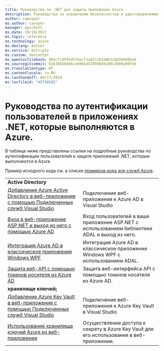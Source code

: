 ```yaml
---
title: Руководства по .NET для защиты приложения Azure
description: Руководства по управлению безопасностью и удостоверениями в приложениях .NET, которые выполняются в Azure.
author: camsoper
ms.author: casoper
manager: wpickett
ms.date: 10/19/2017
ms.topic: reference
ms.technology: azure
ms.devlang: dotnet
ms.service: multiple
ms.custom: devcenter
ms.openlocfilehash: 88ecfc69fbd57becf1adf1163a063c0d2bb086a8
ms.sourcegitcommit: 61638b504b6c4d96b357894835c80c2680a99fe6
ms.translationtype: HT
ms.contentlocale: ru-RU
ms.lasthandoff: 09/17/2018
ms.locfileid: "45750592"
---
```

# <a name="tutorials-for-authenticating-users-in-your-net-apps-running-on-azure"></a>Руководства по аутентификации пользователей в приложениях .NET, которые выполняются в Azure.

В таблице ниже представлены ссылки на подробные руководства по аутентификации пользователей и защите приложений .NET, которые выполняются в Azure.

Пример исходного кода см. в списке [примеров кода для служб Azure](https://azure.microsoft.com/resources/samples/?platform=dotnet).

| | |
|---|---|
|**Active Directory**||
| [Добавление Azure Active Directory в веб-приложение с помощью Подключенных служб Visual Studio][5] | Подключение веб-приложения к Azure AD в Visual Studio |
| [Вход в веб-приложение ASP.NET и выход из него с помощью Azure AD][1] | Вход пользователей в ваше приложение ASP.NET с использованием библиотеки ADAL и выход из него. |
| [Интеграция Azure AD в классическое приложение Windows WPF][2]| Интеграция Azure AD в классическое приложение Windows WPF с использованием ADAL. | 
| [Защита веб-API с помощью токенов носителя из Azure AD][3] | Защита веб-интерфейса API с помощью токенов носителя из Azure AD. |
|**хранилище ключей;**||
| [Добавление Azure Key Vault в веб-приложение с помощью Подключенных служб Visual Studio][6] | Подключение веб-приложения к Azure Key Vault в Visual Studio |
| [Использование хранилища ключей Azure из веб-приложения][4] | Осуществление доступа к секрету в Azure Key Vault для его использования в веб-приложении. | 

[1]: /azure/active-directory/develop/active-directory-devquickstarts-webapp-dotnet
[2]: /azure/active-directory/develop/active-directory-devquickstarts-dotnet
[3]: /azure/active-directory/develop/active-directory-devquickstarts-webapi-dotnet
[4]: /azure/key-vault/key-vault-use-from-web-application
[5]: /azure/active-directory/develop/vs-active-directory-add-connected-service
[6]: /azure/key-vault/vs-key-vault-add-connected-service